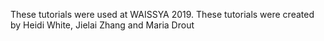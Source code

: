 These tutorials were used at WAISSYA 2019. 
These tutorials were created by Heidi White, Jielai Zhang and Maria Drout
